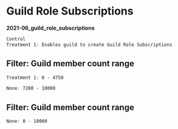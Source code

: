 # Guild Role Subscriptions

**2021-06_guild_role_subscriptions**

```css
Control
Treatment 1: Enables guild to create Guild Role Subscriptions
```

## Filter: Guild member count range
```css
Treatment 1: 0 - 4750
```
```css
None: 7200 - 10000
```
## Filter: Guild member count range
```css
None: 0 - 10000
```

